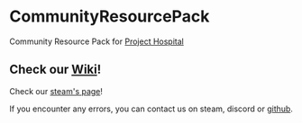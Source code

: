 # CommunityResourcePack
Community Resource Pack for [Project Hospital](https://store.steampowered.com/app/868360/Project_Hospital/)

## Check our [Wiki](https://github.com/sleepy068/CommunityResourcePack/wiki)!
Check our [steam's page](https://steamcommunity.com/sharedfiles/filedetails/?id=2015440728)!

If you encounter any errors, you can contact us on steam, discord or [github](https://github.com/sleepy068/CommunityResourcePack/issues).

